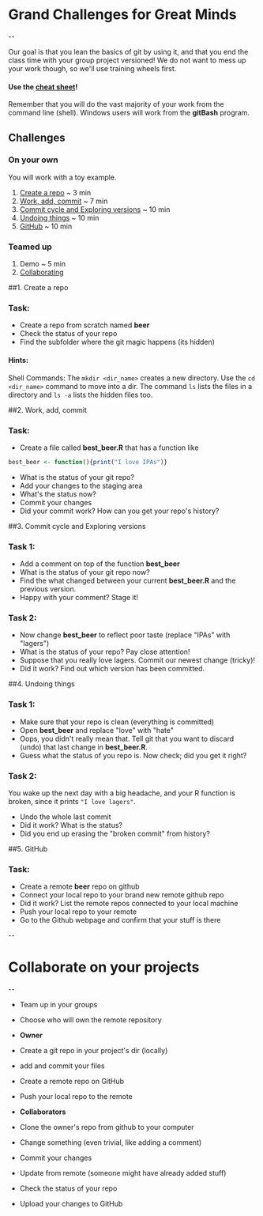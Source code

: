 # Grand Challenges for Great Minds
--

Our goal is that you lean the basics of git by using it, and that you end the class time with your group project versioned! We do not want to mess up your work though, so we'll use training wheels first.

#### Use the [cheat sheet](cheat_sheet.md)!

Remember that you will do the vast majority of your work from the command line (shell). Windows users will work from the __gitBash__ program.

## Challenges

### On your own
You will work with a toy example.

1. [Create a repo](#create_repo) ~ 3 min
2. [Work, add, commit](#work_add_commit) ~ 7 min
3. [Commit cycle and Exploring versions](#explore) ~ 10 min
4. [Undoing things](#undo) ~ 10 min
5. [GitHub](#remote) ~ 10 min

### Teamed up
1. Demo ~ 5 min
2. [Collaborating](#collaborate)

##1. Create a repo <a id="create_repo"></a>

### Task:
* Create a repo from scratch named **beer**
* Check the status of your repo
* Find the subfolder where the git magic happens (its hidden)

#### Hints: 
Shell Commands: The `mkdir <dir_name>` creates a new directory. Use the `cd <dir_name>` command to move into a dir. The command `ls` lists the files in a directory and `ls -a` lists the hidden files too.


##2. Work, add, commit <a id="work_add_commit"></a>

### Task:
* Create a file called **best_beer.R** that has a function like

```r
best_beer <- function(){print("I love IPAs")}
```

* What is the status of your git repo?
* Add your changes to the staging area
* What's the status now?
* Commit your changes
* Did your commit work? How can you get your repo's history?

##3. Commit cycle and Exploring versions <a id="work_add_commit"></a>

### Task 1:
* Add a comment on top of the function **best_beer**
* What is the status of your git repo now?
* Find the what changed between your current **best_beer.R** and the previous version.
* Happy with your comment? Stage it!


### Task 2:
* Now change **best_beer** to reflect poor taste (replace "IPAs" with "lagers")
* What is the status of your repo? Pay close attention!
* Suppose that you really love lagers. Commit our newest change (tricky)!
* Did it work? Find out which version has been committed.

##4. Undoing things <a id="undo"></a>

### Task 1:
* Make sure that your repo is clean (everything is committed)
* Open **best_beer** and replace "love" with "hate"
* Oops, you didn't really mean that. Tell git that you want to discard (undo) that last change in **best_beer.R**.
* Guess what the status of you repo is. Now check; did you get it right?

### Task 2:
You wake up the next day with a big headache, and your R function is broken, since it prints `"I love lagers"`.

* Undo the whole last commit
* Did it work? What is the status?
* Did you end up erasing the "broken commit" from history?

##5. GitHub <a id="remote"></a>

### Task:

* Create a remote **beer** repo on github
* Connect your local repo to your brand new remote github repo
* Did it work? List the remote repos connected to your local machine
* Push your local repo to your remote
* Go to the Github webpage and confirm that your stuff is there

--
# Collaborate on your projects <a id="collaborate"></a>
--

* Team up in your groups
* Choose who will own the remote repository

* **Owner**
 * Create a git repo in your project's dir (locally)
 * add and commit your files
 * Create a remote repo on GitHub
 * Push your local repo to the remote

* **Collaborators**
 * Clone the owner's repo from github to your computer
 * Change something (even trivial, like adding a comment)
 * Commit your changes
 * Update from remote (someone might have already added stuff)
 * Check the status of your repo
 * Upload your changes to GitHub
